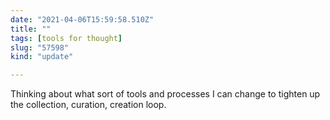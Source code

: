 ```yaml
---
date: "2021-04-06T15:59:58.510Z"
title: ""
tags: [tools for thought]
slug: "57598"
kind: "update"

---
```

Thinking about what sort of tools and processes I can change to tighten up the collection, curation, creation loop.